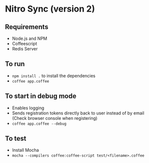 # Nitro Sync (version 2) #

## Requirements ##
- Node.js and NPM
- Coffeescript
- Redis Server

## To run ##
- `npm install .` to install the dependencies
- `coffee app.coffee`

## To start in debug mode ##
- Enables logging
- Sends registration tokens directly back to user instead of by email (Check browser console when registering)
- `coffee app.coffee --debug`

## To test ##
- Install Mocha
- `mocha --compilers coffee:coffee-script test/<filename>.coffee`
